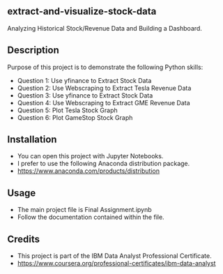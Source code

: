 ## extract-and-visualize-stock-data
Analyzing Historical Stock/Revenue Data and Building a Dashboard. 

## Description
Purpose of this project is to demonstrate the following Python skills: 
- Question 1: Use yfinance to Extract Stock Data
- Question 2: Use Webscraping to Extract Tesla Revenue Data
- Question 3: Use yfinance to Extract Stock Data
- Question 4: Use Webscraping to Extract GME Revenue Data
- Question 5: Plot Tesla Stock Graph
- Question 6: Plot GameStop Stock Graph


## Installation
- You can open this project with Jupyter Notebooks.
- I prefer to use the following Anaconda distribution package. 
- https://www.anaconda.com/products/distribution 


## Usage
- The main project file is Final Assignment.ipynb
- Follow the documentation contained within the file. 


## Credits
- This project is part of the IBM Data Analyst Professional Certificate.
- https://www.coursera.org/professional-certificates/ibm-data-analyst

